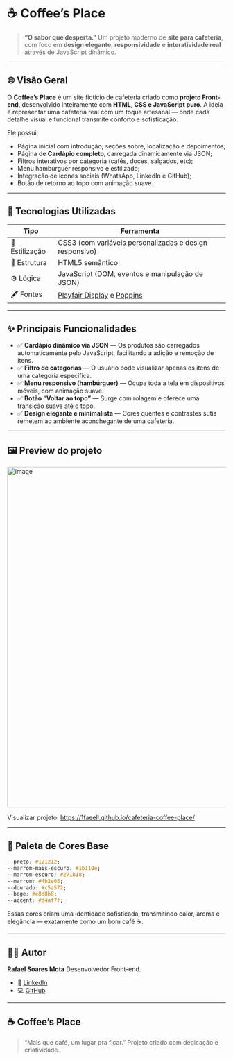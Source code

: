 # ☕ **Coffee’s Place**

> **“O sabor que desperta.”**
> Um projeto moderno de **site para cafeteria**, com foco em **design elegante**, **responsividade** e **interatividade real** através de JavaScript dinâmico.

---

## 🌐 **Visão Geral**

O **Coffee’s Place** é um site fictício de cafeteria criado como **projeto Front-end**, desenvolvido inteiramente com **HTML, CSS e JavaScript puro**.
A ideia é representar uma cafeteria real com um toque artesanal — onde cada detalhe visual e funcional transmite conforto e sofisticação.

Ele possui:

* Página inicial com introdução, seções sobre, localização e depoimentos;
* Página de **Cardápio completo**, carregada dinamicamente via JSON;
* Filtros interativos por categoria (cafés, doces, salgados, etc);
* Menu hambúrguer responsivo e estilizado;
* Integração de ícones sociais (WhatsApp, LinkedIn e GitHub);
* Botão de retorno ao topo com animação suave.

---

## 🧠 **Tecnologias Utilizadas**

| Tipo           | Ferramenta                                                                                                                    |
| -------------- | ----------------------------------------------------------------------------------------------------------------------------- |
| 🎨 Estilização | CSS3 (com variáveis personalizadas e design responsivo)                                                                       |
| 🧩 Estrutura   | HTML5 semântico                                                                                                               |
| ⚙️ Lógica      | JavaScript (DOM, eventos e manipulação de JSON)                                                                               |
| 🖋️ Fontes     | [Playfair Display](https://fonts.google.com/specimen/Playfair+Display) e [Poppins](https://fonts.google.com/specimen/Poppins) |

---

## ✨ **Principais Funcionalidades**

* ✅ **Cardápio dinâmico via JSON** — Os produtos são carregados automaticamente pelo JavaScript, facilitando a adição e remoção de itens.
* ✅ **Filtro de categorias** — O usuário pode visualizar apenas os itens de uma categoria específica.
* ✅ **Menu responsivo (hambúrguer)** — Ocupa toda a tela em dispositivos móveis, com animação suave.
* ✅ **Botão “Voltar ao topo”** — Surge com rolagem e oferece uma transição suave até o topo.
* ✅ **Design elegante e minimalista** — Cores quentes e contrastes sutis remetem ao ambiente aconchegante de uma cafeteria.

---

## 🖼️ **Preview do projeto**

<img width="1423" height="786" alt="image" src="https://github.com/user-attachments/assets/808d7079-d119-438d-9722-9d3aa2cfae7d" />

Visualizar projeto: https://1faeell.github.io/cafeteria-coffee-place/

---

## 🎨 **Paleta de Cores Base**

```css
--preto: #121212;
--marrom-mais-escuro: #1b110e;
--marrom-escuro: #271b18;
--marrom: #4b2e05;
--dourado: #c5a572;
--bege: #e8d8b8;
--accent: #d4af7f;
```

Essas cores criam uma identidade sofisticada, transmitindo calor, aroma e elegância — exatamente como um bom café ☕.

---

## 👨‍💻 **Autor**

**Rafael Soares Mota**
Desenvolvedor Front-end.
* 💼 [LinkedIn](https://linkedin.com/in/rafaelsfront)
* 💻 [GitHub](https://github.com/1faeell)

---

## ☕ **Coffee’s Place**

> “Mais que café, um lugar pra ficar.”
> Projeto criado com dedicação e criatividade.


